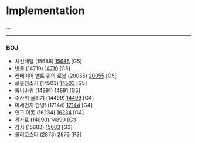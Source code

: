 # Implementation

...

------------

### BOJ
- 치킨배달 (15686) [15686](https://github.com/KyumKyum/Algorithm_Study/blob/main/Implementation/15686.cpp) [G5]
- 빗물 (14719) [14719](https://github.com/KyumKyum/Algorithm_Study/blob/main/Implementation/14719.kt) [G5]
- 컨베이어 벨트 위의 로봇 (20055) [20055](https://github.com/KyumKyum/Algorithm_Study/blob/main/Implementation/20055.cpp) [G5]
- 로봇청소기 (14503) [14503](https://github.com/KyumKyum/Algorithm_Study/blob/main/Implementation/14503.cpp) [G5]
- 톱니바퀴 (14891) [14891](https://github.com/KyumKyum/Algorithm_Study/blob/main/Implementation/14891.cpp) [G5]
- 주사위 굴리기 (14499) [14499](https://github.com/KyumKyum/Algorithm_Study/blob/main/Implementation/14499.cpp) [G4]
- 미세먼지 안녕! (17144) [17144](https://github.com/KyumKyum/Algorithm_Study/blob/main/Implementation/17144.cpp) [G4]
- 인구 이동 (16234) [16234](https://github.com/KyumKyum/Algorithm_Study/blob/main/Implementation/16234.cpp) [G4]
- 경사로 (14890) [14890](https://github.com/KyumKyum/Algorithm_Study/blob/main/Implementation/14890.cc) [G3]
- 감시 (15683) [15683](https://github.com/KyumKyum/Algorithm_Study/blob/main/Implementation/15683.cpp) [G3]
- 롤러코스터 (2873) [2873](https://github.com/KyumKyum/Algorithm_Study/blob/main/Implementation/2873.cpp) [P3]
